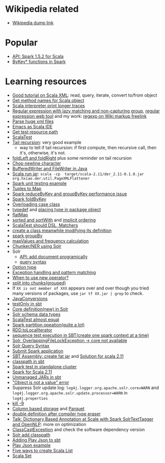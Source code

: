 # Wikipedia related

- [Wikipedia dump link](https://dumps.wikimedia.org/enwiki/20151102/enwiki-20151102-pages-articles-multistream.xml.bz2)


# Popular

- [API: Spark 1.5.2 for Scala](http://spark.apache.org/docs/latest/api/scala/index.html)
- [ByKey* functions in Spark](http://spark.apache.org/docs/latest/api/scala/index.html#org.apache.spark.rdd.PairRDDFunctions)

# Learning resources

- [Good tutorial on Scala XML](https://bcomposes.wordpress.com/2012/05/04/basic-xml-processing-with-scala/): read, query, iterate, convert to/from object
- [Get method names for Scala object](http://stackoverflow.com/questions/2886446/how-to-get-methods-list-in-scala)
- [Scala interpreter print longer traces](http://stackoverflow.com/questions/3767808/how-to-force-interpreter-show-complete-stack-trace/3769827#3769827)
- [Regular expression with lazy matching and non-capturing group](http://stackoverflow.com/questions/8213837/optional-grouping-in-scala-regular-expressions), [regular expression web tool](http://regexr.com/2v8m4) and my work: [regexp on Wiki markup freelink](http://regexr.com/3c87k)
- [Parse huge xml files](http://www.lucasallan.com/2014/12/23/parsing-huge-xml-files-in-scala.html)
- [Emacs as Scala IDE](http://www.troikatech.com/blog/2014/11/26/ensime-and-emacs-as-a-scala-ide)
- [Get test resource path](http://stackoverflow.com/questions/23831768/scala-get-file-path-of-file-in-resources-folder)
- [ScalaTest](http://www.scalatest.org/user_guide/writing_your_first_test)
- [Tail recursion](http://oldfashionedsoftware.com/2008/09/27/tail-recursion-basics-in-scala/): very good example
  - way to tell if tail recursion: if first compute, then recursive call, then it's, otherwise, it's not.
- [foldLeft and foldRight](http://oldfashionedsoftware.com/2009/07/10/scala-code-review-foldleft-and-foldright/) plus some reminder on tail recursion
- [Chop newline character](http://alvinalexander.com/scala/scala-string-chomp-chop-function-newline-characters)
- [BufferedWriter and FileWriter in Java](http://stackoverflow.com/questions/12350248/java-difference-between-filewriter-and-bufferedwriter)
- [Scala run jar](http://stackoverflow.com/questions/2930146/running-scala-apps-with-java-jar): `scala -cp  target/scala-2.11/der_2.11-0.1.0.jar  org.hxiao.der.util.PageXMLFlattener` 
- [Spark unit testing example](http://mkuthan.github.io/blog/2015/03/01/spark-unit-testing/)
- [Tuples to Map](http://stackoverflow.com/questions/6522459/scala-map-from-tuple-iterable)
- [Spark reduceByKey and groupByKey performance issue](https://databricks.gitbooks.io/databricks-spark-knowledge-base/content/best_practices/prefer_reducebykey_over_groupbykey.html)
- [Spark foldByKey](http://blog.madhukaraphatak.com/spark-rdd-fold/)
- [Overloading case class](http://stackoverflow.com/questions/2400794/overload-constructor-for-scalas-case-classes)
- [typedef](http://stackoverflow.com/questions/21223051/typedef-in-scala) and [placing type in package object](http://stackoverflow.com/questions/7441277/scala-type-keyword-how-best-to-use-it-across-multiple-classes)
- [flatMap](http://stackoverflow.com/questions/23138352/how-to-flatten-a-collection-with-spark-scala)
- [sorted and sortWith](http://alvinalexander.com/scala/how-sort-scala-sequences-seq-list-array-buffer-vector-ordering-ordered) and [implicit ordering](http://stackoverflow.com/questions/19345030/easy-idiomatic-way-to-define-ordering-for-a-simple-case-class)
- [ScalaTest should DSL, Matchers](http://www.scalatest.org/user_guide/using_matchers#checkingEqualityWithMatchers)
- [create a class meanwhile modifying its definition](http://stackoverflow.com/questions/3648870/scala-using-hashmap-with-a-default-value)
- [spark groupBy](http://homepage.cs.latrobe.edu.au/zhe/ZhenHeSparkRDDAPIExamples.html#groupBy)
- [mapValues and frequency calculation](http://stackoverflow.com/questions/12105130/generating-a-frequency-map-for-a-string-in-scala)
- [Chunker/NER using Solr](http://sujitpal.blogspot.fi/2013/07/dictionary-backed-named-entity.html)
- Solr
  - [API: add document programically](https://wiki.apache.org/solr/Solrj)
  - [query syntax](https://wiki.apache.org/solr/CommonQueryParameters#fl)
- [Option type](http://danielwestheide.com/blog/2012/12/19/the-neophytes-guide-to-scala-part-5-the-option-type.html)
- [Exception handling and pattern matching](http://danielwestheide.com/blog/2012/12/26/the-neophytes-guide-to-scala-part-6-error-handling-with-try.html)
- [When to use new operator?](https://stackoverflow.com/questions/9727637/new-keyword-in-scala/9727784#9727784)
- [split into chunks(grouped)](http://stackoverflow.com/questions/7459174/split-list-into-multiple-lists-with-fixed-number-of-elements)
- If `XX is not member of XXX` appears over and over though you tried many versions of packages, use `jar tf XX.jar | grep` to check.
- [JavaConversions](http://www.scala-lang.org/api/current/index.html#scala.collection.JavaConversions$)
- [testOnly in sbt](http://stackoverflow.com/questions/11159953/scalatest-in-sbt-is-there-a-way-to-run-a-single-test-without-tags)
- [Core definition(new) in Solr](https://cwiki.apache.org/confluence/display/solr/Defining+core.properties)
- [Solr schema data types](https://cwiki.apache.org/confluence/display/solr/Field+Types+Included+with+Solr)
- [ScalaTest almost equal](http://stackoverflow.com/questions/29938653/scalatest-check-for-almost-equal-for-floats-and-objects-containing-floats/29940436#29940436)
- [Spark partition opeation(quite a lot)](https://spark.apache.org/docs/1.0.0/api/java/org/apache/spark/rdd/RDD.html)
- [RDD.toLocalIterator](https://spark.apache.org/docs/1.0.0/api/java/org/apache/spark/rdd/RDD.html#toLocalIterator%28%29)
- [sequence test execution in SBT(create one spark context at a time)](http://stackoverflow.com/questions/15145987/how-to-run-specifications-sequentially)
- [Solr, OverlappingFileLockException -> core not available](http://stackoverflow.com/questions/5898977/solr-overlappingfilelockexception-when-concurrent-commits)
- [Solr Query Syntax](http://www.solrtutorial.com/solr-query-syntax.html)
- [Submit Spark application](https://spark.apache.org/docs/1.1.0/submitting-applications.html)
- [SBT Assembly: create fat jar](https://github.com/sbt/sbt-assembly) and [Solution for scala 2.11](http://stackoverflow.com/questions/28459333/how-to-build-an-uber-jar-fat-jar-using-sbt-within-intellij-idea)
- [classpath in sbt](http://stackoverflow.com/questions/21698205/how-to-display-classpath-used-for-run-task)
- [Spark test in standalone cluster](http://eugenezhulenev.com/blog/2014/10/18/run-tests-in-standalone-spark-cluster/)
- [Spark for Scala 2.11](http://spark.apache.org/docs/latest/building-spark.html#building-for-scala-211)
- [Unmanaged JARs in sbt](http://www.scala-sbt.org/release/tutorial/Library-Dependencies.html)
- ["Object is not a value" error](http://stackoverflow.com/questions/9079129/object-is-not-a-value-error-in-scala)
- Suppress Solr update log: `log4j.logger.org.apache.solr.core=WARN` and `log4j.logger.org.apache.solr.update.processor=WARN` in `log4j.properties`
- [kill -9](http://unix.stackexchange.com/questions/5642/what-if-kill-9-does-not-work)
- [Column based storage](https://en.wikipedia.org/wiki/Column-oriented_DBMS) and [Parquet](https://parquet.apache.org/)
- [double definition after compiler type eraser](http://stackoverflow.com/questions/3307427/scala-double-definition-2-methods-have-the-same-type-erasure)
- [Talk: Dictionary Based Annotation at Scale with Spark SolrTextTagger and OpenNLP](https://www.youtube.com/watch?v=gOe0aYAS8Do): more on optimization
- [ClassCastException](http://stackoverflow.com/questions/3511169/java-lang-classcastexception) and check the software dependency version
- [Solr add classpath](https://cwiki.apache.org/confluence/display/solr/Lib+Directives+in+SolrConfig)
- [Adding Play Json to sbt](http://stackoverflow.com/questions/19436069/adding-play-json-library-to-sbt)
- [Play Json example](https://www.playframework.com/documentation/2.1.1/ScalaJson)
- [Five ways to create Scala List](http://alvinalexander.com/scala/how-create-scala-list-range-fill-tabulate-constructors)
- [Scala Set](http://www.scala-lang.org/docu/files/collections-api/collections_7.html)
